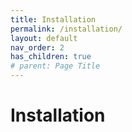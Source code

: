 ```yaml
---
title: Installation
permalink: /installation/
layout: default
nav_order: 2
has_children: true
# parent: Page Title
---
```


# Installation